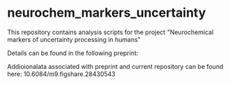 # neurochem_markers_uncertainty
This repository contains analysis scripts for the project "Neurochemical markers of uncertainty processing in humans"

Details can be found in the following preprint:



Addioionalata associated with preprint and current repository can be found here: 10.6084/m9.figshare.28430543


